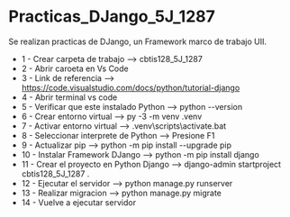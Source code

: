 # Practicas_DJango_5J_1287
Se realizan practicas de DJango, un Framework marco de trabajo UII.

- 1 - Crear carpeta de trabajo -->  cbtis128_5J_1287
- 2 - Abrir caroeta en Vs Code
- 3 - Link de referencia -->   https://code.visualstudio.com/docs/python/tutorial-django
- 4 - Abrir terminal vs code
- 5 - Verificar que este instalado Python  -->   python --version
- 6 - Crear entorno virtual -->   py -3 -m venv .venv
- 7 - Activar entorno virtual -->   .venv\scripts\activate.bat
- 8 - Seleccionar interprete de Python -->   Presione F1
- 9 - Actualizar pip -->  python -m pip install --upgrade pip
- 10 - Instalar Framework DJango --> python -m pip install django
- 11 - Crear el proyecto en Python Django -->  django-admin startproject cbtis128_5J_1287 .
- 12 - Ejecutar el servidor -->  python manage.py runserver
- 13 - Realizar migracion --> python manage.py migrate
- 14 - Vuelve a ejecutar servidor 
